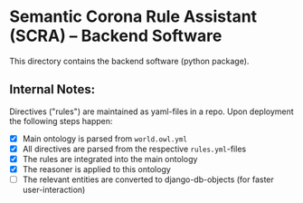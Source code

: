 # Semantic Corona Rule Assistant (SCRA) – Backend Software

This directory contains the backend software (python package).

## Internal Notes:

Directives ("rules") are maintained as yaml-files in a repo. Upon deployment the following steps happen:

- [x] Main ontology is parsed from `world.owl.yml`
- [x] All directives are parsed from the respective `rules.yml`-files
- [x] The rules are integrated into the main ontology
- [x] The reasoner is applied to this ontology
- [ ] The relevant entities are converted to django-db-objects (for faster user-interaction)  

